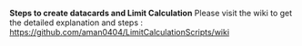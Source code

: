 **Steps to create datacards and Limit Calculation**
Please visit the wiki to get the detailed explanation and steps : https://github.com/aman0404/LimitCalculationScripts/wiki

